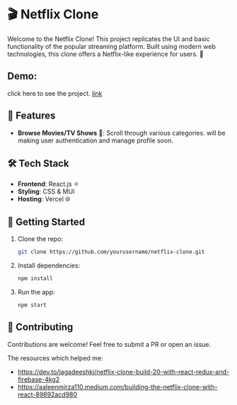 # 🎬 Netflix Clone

Welcome to the Netflix Clone! This project replicates the UI and basic functionality of the popular streaming platform. Built using modern web technologies, this clone offers a Netflix-like experience for users. 🚀

## Demo:
 click here to see the project. [link](https://netflix-clone-ecru-chi.vercel.app/)

## 🌟 Features
- **Browse Movies/TV Shows** 🎥: Scroll through various categories.
  will be making user authentication and manage profile soon.

## 🛠️ Tech Stack

- **Frontend**: React.js ⚛️
- **Styling**: CSS & MUI 
- **Hosting**: Vercel 🌐

## 🚀 Getting Started

1. Clone the repo:
   ```bash
   git clone https://github.com/yourusername/netflix-clone.git
   ```
2. Install dependencies:
   ```bash
   npm install
   ```
3. Run the app:
   ```bash
   npm start
   ```


## 🤝 Contributing

Contributions are welcome! Feel free to submit a PR or open an issue.

The resources which helped me:
- https://dev.to/jagadeeshkj/netflix-clone-build-20-with-react-redux-and-firebase-4kg2
- https://aaleenmirza110.medium.com/building-the-netflix-clone-with-react-89892acd980
